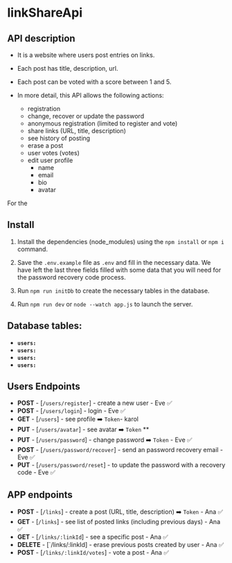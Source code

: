 # linkShareApi

## API description

- It is a website where users post entries on links.

- Each post has title, description, url.

- Each post can be voted with a score between 1 and 5.

- In more detail, this API allows the following actions:
    - registration
    - change, recover or update the password
    - anonymous registration (limited to register and vote)
    - share links (URL, title, description)
    - see history of posting
    - erase a post
    - user votes (votes)
    - edit user profile 
        - name
        - email
        - bio
        - avatar

For the 

## Install

1. Install the dependencies (node_modules) using the `npm install` or `npm i` command.

2. Save the `.env.example` file as `.env` and fill in the necessary data. We have left the last three fields filled with some data that you will need for the password recovery code process.

3. Run `npm run initDb` to create the necessary tables in the database.

4. Run `npm run dev` or `node --watch app.js` to launch the server.


## Database tables:
-   **`users:`**
-   **`users:`**
-   **`users:`**
-   **`users:`**

## Users Endpoints

- **POST** - [`/users/register`] -  create a new user - Eve ✅
- **POST**  - [`/users/login`]  - login - Eve ✅
- **GET** - [`/users`] - see profile ➡️ `Token`- karol
- **PUT**  - [`/users/avatar`] - see avatar ➡️ `Token`  **
- **PUT** - [`/users/password`] - change password ➡️ `Token` - Eve ✅
- **POST** - [`/users/password/recover`] - send an password recovery email - Eve ✅
- **PUT** - [`/users/password/reset`] - to update the password with a recovery code - Eve ✅


## APP endpoints
- **POST** - [`/links`] - create a post (URL, title, description) ➡️ `Token` - Ana ✅
- **GET** - [`/links`] - see list of posted links (including previous days) - Ana ✅
- **GET**  - [`/links/:linkId`] -  see a specific post - Ana ✅
- **DELETE** - [`/links/:linkId] - erase previous posts created by user - Ana ✅
- **POST** - [`/links/:linkId/votes`] - vote a post - Ana ✅
